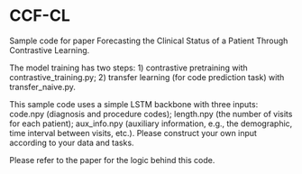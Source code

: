 # CCF-CL
Sample code for paper Forecasting the Clinical Status of a Patient Through Contrastive Learning.

The model training has two steps: 1) contrastive pretraining with contrastive_training.py; 2) transfer learning (for code prediction task) with transfer_naive.py.

This sample code uses a simple LSTM backbone with three inputs: code.npy (diagnosis and procedure codes); length.npy (the number of visits for each patient); aux_info.npy (auxiliary information, e.g., the demographic, time interval between visits, etc.). Please construct your own input according to your data and tasks.

Please refer to the paper for the logic behind this code.
